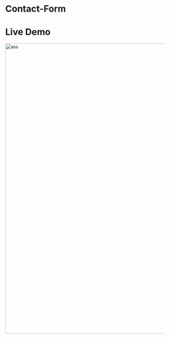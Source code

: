 # Contact-Form 
# Live Demo

<img width="946" height="915" alt="ass" src="https://github.com/user-attachments/assets/5e7915da-a429-4d63-bad7-1d916c07c663" />
